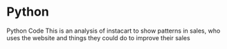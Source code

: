 # Python
Python Code
This is an analysis of instacart to show patterns in sales, who uses the website and things they could do to improve their sales
